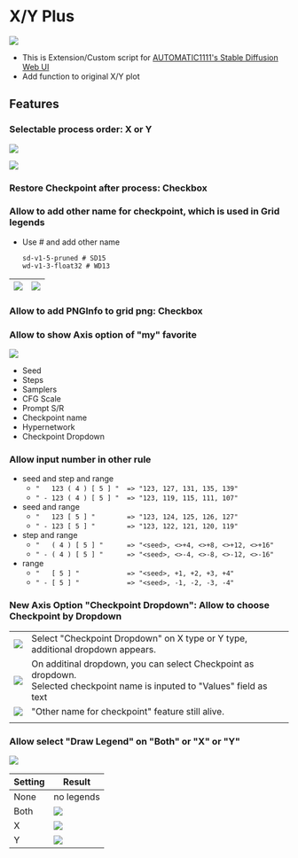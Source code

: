 # X/Y Plus

![](misc/ss00.png)

- This is Extension/Custom script for [AUTOMATIC1111's Stable Diffusion Web UI](https://github.com/AUTOMATIC1111/stable-diffusion-webui)
- Add function to original X/Y plot

## Features

### Selectable process order: X or Y

![](misc/ss02_xy.png)

![](misc/ss02_grid.png)

### Restore Checkpoint after process: Checkbox

### Allow to add other name for checkpoint, which is used in Grid legends

- Use # and add other name
  
  ```
  sd-v1-5-pruned # SD15
  wd-v1-3-float32 # WD13
  ```

| ![](misc/xy_plus-0000.png) | ![](misc/xy_plus-0001.png) |
| -------------------------- | -------------------------- |

### Allow to add PNGInfo to grid png: Checkbox

### Allow to show Axis option of "my" favorite

![](misc/ss04.png)

- Seed
- Steps
- Samplers
- CFG Scale
- Prompt S/R
- Checkpoint name
- Hypernetwork
- Checkpoint Dropdown

### Allow input number in other rule

- seed and step and range
   - `"   123 ( 4 ) [ 5 ] "  => "123, 127, 131, 135, 139"`
   - `" - 123 ( 4 ) [ 5 ] "  => "123, 119, 115, 111, 107"`
- seed and range
   - `"   123 [ 5 ] "        => "123, 124, 125, 126, 127"`
   - `" - 123 [ 5 ] "        => "123, 122, 121, 120, 119"`
- step and range
   - `"   ( 4 ) [ 5 ] "      => "<seed>, <>+4, <>+8, <>+12, <>+16"`
   - `" - ( 4 ) [ 5 ] "      => "<seed>, <>-4, <>-8, <>-12, <>-16"`
- range
   - `"   [ 5 ] "            => "<seed>, +1, +2, +3, +4"`
   - `" - [ 5 ] "            => "<seed>, -1, -2, -3, -4"`

### New Axis Option "Checkpoint Dropdown": Allow to choose Checkpoint by Dropdown

|                      |                                                                                                                                 |
| -------------------- | ------------------------------------------------------------------------------------------------------------------------------- |
| ![](misc/ss05-1.png) | Select "Checkpoint Dropdown" on X type or Y type, additional dropdown appears.                                                  |
| ![](misc/ss05-2.png) | On additinal dropdown, you can select Checkpoint as dropdown.<br/>Selected checkpoint name is inputed to "Values" field as text |
| ![](misc/ss05-3.png) | "Other name for checkpoint" feature still alive.                                                                                |
|                      |                                                                                                                                 |

### Allow select "Draw Legend" on "Both" or "X" or "Y"

![](misc/ss06.png)

| Setting | Result               |
| ------- | -------------------- |
| None    | no legends           |
| Both    | ![](misc/ss06-1.png) |
| X       | ![](misc/ss06-2.png) |
| Y       | ![](misc/ss06-3.png) |

